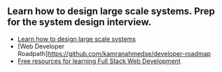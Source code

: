 ## Learn how to design large scale systems. Prep for the system design interview.

- [Learn how to design large scale systems](https://github.com/donnemartin/system-design-primer)
- [Web Developer Roadpath]https://github.com/kamranahmedse/developer-roadmap
- [Free resources for learning Full Stack Web Development](https://github.com/bmorelli25/Become-A-Full-Stack-Web-Developer)
